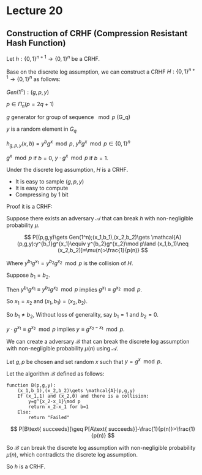 # Lecture 20

## Construction of CRHF (Compression Resistant Hash Function)

Let $h: \{0, 1\}^{n+1} \to \{0, 1\}^n$ be a CRHF.

Base on the discrete log assumption, we can construct a CRHF $H: \{0, 1\}^{n+1} \to \{0, 1\}^n$ as follows:

$Gen(1^n):(g,p,y)$

$p\in \tilde{\Pi}_n(p=2q+1)$

$g$ generator for group of sequence $\mod p$ (G_q)

$y$ is a random element in $G_q$

$h_{g,p,y}(x,b)=y^bg^x\mod p$, $y^bg^x\mod p \in \{0,1\}^n$

$g^x\mod p$ if $b=0$, $y\cdot g^x\mod p$ if $b=1$.

Under the discrete log assumption, $H$ is a CRHF.

- It is easy to sample $(g,p,y)$
- It is easy to compute
- Compressing by 1 bit

Proof it is a CRHF:

Suppose there exists an adversary $\mathcal{A}$ that can break $h$ with non-negligible probability $\mu$.

$$
P[(p,g,y)\gets Gen(1^n);(x_1,b_1),(x_2,b_2)\gets \mathcal{A}(p,g,y):y^{b_1}g^{x_1}\equiv y^{b_2}g^{x_2}\mod p\land (x_1,b_1)\neq (x_2,b_2)]=\mu(n)>\frac{1}{p(n)}
$$

Where $y^{b_1}g^{x_1}=y^{b_2}g^{x_2}\mod p$ is the collision of $H$.

Suppose $b_1=b_2$.

Then $y^{b_1}g^{x_1}\equiv y^{b_2}g^{x_2}\mod p$ implies $g^{x_1}\equiv g^{x_2}\mod p$.

So $x_1=x_2$ and $(x_1,b_1)=(x_2,b_2)$.

So $b_1\neq b_2$, Without loss of generality, say $b_1=1$ and $b_2=0$.

$y\cdot g^{x_1}\equiv g^{x_2}\mod p$ implies $y\equiv g^{x_2-x_1}\mod p$.

We can create a adversary $\mathcal{B}$ that can break the discrete log assumption with non-negligible probability $\mu(n)$ using $\mathcal{A}$.

Let $g,p$ be chosen and set random $x$ such that $y=g^x\mod p$.

Let the algorithm $\mathcal{B}$ defined as follows:

```pseudocode
function B(p,g,y):
    (x_1,b_1),(x_2,b_2)\gets \mathcal{A}(p,g,y)
    If (x_1,1) and (x_2,0) and there is a collision:
        y=g^{x_2-x_1}\mod p
        return x_2-x_1 for b=1
    Else:
        return "Failed"
```

$$
P[B\text{ succeeds}]\geq P[A\text{ succeeds}]-\frac{1}{p(n)}>\frac{1}{p(n)}
$$

So $\mathcal{B}$ can break the discrete log assumption with non-negligible probability $\mu(n)$, which contradicts the discrete log assumption.

So $h$ is a CRHF.
